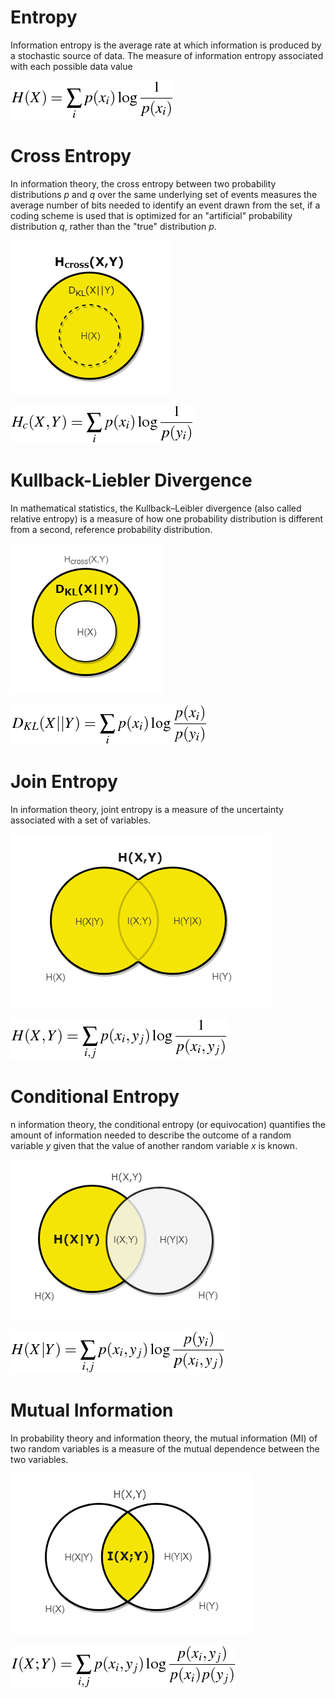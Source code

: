 # Entropy

Information entropy is the average rate at which information is produced by a stochastic source of data. The measure of information entropy associated with each possible data value

![](https://github.com/samsoto/EntroPy/blob/master/resources/images/tex_entropy.png)

 
# Cross Entropy

In information theory, the cross entropy between two probability distributions *p* and *q* over the same underlying set of events measures the average number of bits needed to identify an event drawn from the set, if a coding scheme is used that is optimized for an "artificial" probability distribution *q*, rather than the "true" distribution *p*.

![](https://github.com/samsoto/EntroPy/blob/master/resources/images/venn_cross_entropy.png)

![](https://github.com/samsoto/EntroPy/blob/master/resources/images/tex_cross_entropy.png)

# Kullback-Liebler Divergence

In mathematical statistics, the Kullback–Leibler divergence (also called relative entropy) is a measure of how one probability distribution is different from a second, reference probability distribution.

![](https://github.com/samsoto/EntroPy/blob/master/resources/images/venn_relative_entropy.png)

![](https://github.com/samsoto/EntroPy/blob/master/resources/images/tex_relative_entropy.png)

# Join Entropy

In information theory, joint entropy is a measure of the uncertainty associated with a set of variables.

![](https://github.com/samsoto/EntroPy/blob/master/resources/images/venn_joint_entropy.png)

![](https://github.com/samsoto/EntroPy/blob/master/resources/images/tex_joint_entropy.png)


# Conditional Entropy

n information theory, the conditional entropy (or equivocation) quantifies the amount of information needed to describe the outcome of a random variable *y* given that the value of another random variable *x* is known.

![](https://github.com/samsoto/EntroPy/blob/master/resources/images/venn_conditional_entropy.png)

![](https://github.com/samsoto/EntroPy/blob/master/resources/images/tex_conditional_entropy.png)

# Mutual Information

In probability theory and information theory, the mutual information (MI) of two random variables is a measure of the mutual dependence between the two variables.

![](https://github.com/samsoto/EntroPy/blob/master/resources/images/venn_mutual_information.png)

![](https://github.com/samsoto/EntroPy/blob/master/resources/images/tex_mutual_information.png)


